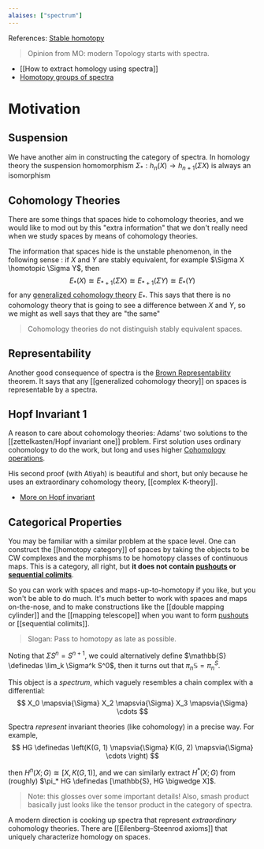 ```yaml
---
alaises: ["spectrum"]
---
```


References: [Stable homotopy](Stable%20homotopy.md)

> Opinion from MO: modern Topology starts with spectra.

- [[How to extract homology using spectra]]
- [Homotopy groups of spectra](Homotopy%20groups%20of%20spectra)

# Motivation

## Suspension

We have another aim in constructing the category of spectra. In homology theory the suspension homomorphism $\Sigma_*: h_n(X)\to h_{n+1}(\Sigma X)$ is always an isomorphism

## Cohomology Theories

There are some things that spaces hide to cohomology theories, and we would like to mod out by this "extra information" that we don't really need when we study spaces by means of cohomology theories. 

The information that spaces hide is the unstable phenomenon, in the following sense : if $X$ and $Y$ are stably equivalent, for example $\Sigma X \homotopic \Sigma Y$, then 
$$
E_*(X)\cong E_{*+1}(\Sigma X) \cong E_{*+1}(\Sigma Y)\cong E_*(Y)
$$ 
for any [generalized cohomology theory](cohomolology%20theory.md) $E_*$. This says that there is no cohomology theory that is going to see a difference between $X$ and $Y$, so we might as well says that they are "the same"

> Cohomology theories do not distinguish stably equivalent spaces.

## Representability
Another good consequence of spectra is the [Brown Representability](Brown%20Representability) theorem. It says that any [[generalized cohomology theory]] on spaces is representable by a spectra. 

## Hopf Invariant 1
A reason to care about cohomology theories: Adams' two solutions to the [[zettelkasten/Hopf invariant one]] problem. First solution uses ordinary cohomology to do the work, but long and uses higher [Cohomology operations](Cohomology%20operations.md). 

His second proof (with Atiyah) is beautiful and short, but only because he uses an extraordinary cohomology theory, [[complex K-theory]]. 

- [More on Hopf invariant](http://people.virginia.edu/~mah7cd/Foundations/Adams,%20Atiyah%20-%20K-theory%20and%20the%20Hopf%20Invariant.pdf)

## Categorical Properties
You may be familiar with a similar problem at the space level. One can construct the [[homotopy category]] of spaces by taking the objects to be CW complexes and the morphisms to be homotopy classes of continuous maps. This is a category, all right, but **it does not contain [pushouts](Pushout) or [sequential colimits](sequential%20colimits)**. 

So you can work with spaces and maps-up-to-homotopy if you like, but you won't be able to do much. It's much better to work with spaces and maps on-the-nose, and to make constructions like the [[double mapping cylinder]] and the [[mapping telescope]] when you want to form [pushouts](Pushout) or [[sequential colimits]]. 

> Slogan: Pass to homotopy as late as possible.


Noting that $\Sigma S^n = S^{n+1}$, we could alternatively define $\mathbb{S} \definedas \lim_k \Sigma^k S^0$, then it turns out that $\pi_n \mathbb{S} = \pi_n^S$. 

This object is a *spectrum*, which vaguely resembles a chain complex with a differential:
$$
X_0 \mapsvia{\Sigma} X_2 \mapsvia{\Sigma} X_3 \mapsvia{\Sigma} \cdots
$$

Spectra *represent* invariant theories (like cohomology) in a precise way. For example, 
$$
HG \definedas \left(K(G, 1) \mapsvia{\Sigma} K(G, 2) \mapsvia{\Sigma} \cdots \right)
$$

then $H^n(X; G) \cong [X, K(G, 1)]$, and we can similarly extract $H^*(X; G)$ from (roughly) $\pi_* HG \definedas [\mathbb{S}, HG \bigwedge X]$.

> Note: this glosses over some important details! Also, smash product basically just looks like the tensor product in the category of spectra.

A modern direction is cooking up spectra that represent *extraordinary* cohomology theories. There are [[Eilenberg–Steenrod axioms]] that uniquely characterize homology on spaces.